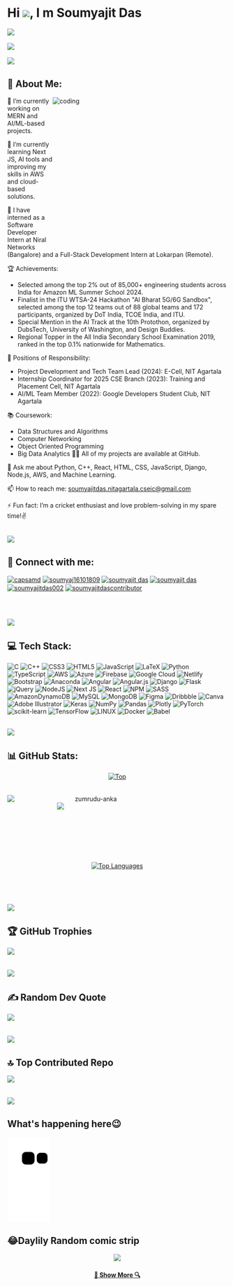 Hi ![](https://user-images.githubusercontent.com/18350557/176309783-0785949b-9127-417c-8b55-ab5a4333674e.gif), I m Soumyajit Das
=====================================================================================================================================

<a href="https://git.io/typing-svg">
    <img src="https://readme-typing-svg.herokuapp.com/?lines=A+passionate+web-developer😎;+AI-ML+enthusiast✌!;&center=false&size=25">
  </a>




[![](https://visitcount.itsvg.in/api?id=samSoumyajitD&icon=5&color=1)](https://visitcount.itsvg.in)

<img src="https://user-images.githubusercontent.com/73097560/115834477-dbab4500-a447-11eb-908a-139a6edaec5c.gif"></a>
## 💫 About Me:


 <img align="right" alt="coding" width="400" height ="350" src="https://img.freepik.com/free-vector/binary-code-concept-illustration_114360-6578.jpg?w=740&t=st=1706484949~exp=1706485549~hmac=7efd5b71ae0ec4f514bdf8289eb08b474d27252dc91834761358042e165b932c?username=samSoumyajitD&theme=tokyonight&hide_border=false">

🔭 I’m currently working on MERN and AI/ML-based projects.

🌱 I’m currently learning Next JS, AI tools and improving my skills in AWS and cloud-based solutions.

👯 I have interned as a Software Developer Intern at Niral Networks (Bangalore) and a Full-Stack Development Intern at Lokarpan (Remote).

🏆 Achievements:

- Selected among the top 2% out of 85,000+ engineering students across India for Amazon ML Summer School 2024.
- Finalist in the ITU WTSA-24 Hackathon "AI Bharat 5G/6G Sandbox", selected among the top 12 teams out of 88 global teams and 172 participants, organized by DoT India, TCOE India, and ITU.
- Special Mention in the AI Track at the 10th Protothon, organized by DubsTech, University of Washington, and Design Buddies.
- Regional Topper in the All India Secondary School Examination 2019, ranked in the top 0.1% nationwide for Mathematics.
  
💼 Positions of Responsibility:

- Project Development and Tech Team Lead (2024): E-Cell, NIT Agartala
- Internship Coordinator for 2025 CSE Branch (2023): Training and Placement Cell, NIT Agartala
- AI/ML Team Member (2022): Google Developers Student Club, NIT Agartala

📚 Coursework:

- Data Structures and Algorithms
- Computer Networking
- Object Oriented Programming
- Big Data Analytics
👨‍💻 All of my projects are available at GitHub.

💬 Ask me about Python, C++, React, HTML, CSS, JavaScript, Django, Node.js, AWS, and Machine Learning.

📫 How to reach me: soumyajitdas.nitagartala.cseic@gmail.com

⚡ Fun fact: I’m a cricket enthusiast and love problem-solving in my spare time!✌
  <br><br>
  
<img src="https://user-images.githubusercontent.com/73097560/115834477-dbab4500-a447-11eb-908a-139a6edaec5c.gif"></a>
## 🤝 Connect with me:

  

<p align="left">
<a href="https://codepen.io/capsamd" target="blank"><img align="center" src="https://raw.githubusercontent.com/rahuldkjain/github-profile-readme-generator/master/src/images/icons/Social/codepen.svg" alt="capsamd" height="30" width="40" /></a>
<a href="https://twitter.com/soumyaj16101809" target="blank"><img align="center" src="https://raw.githubusercontent.com/rahuldkjain/github-profile-readme-generator/master/src/images/icons/Social/twitter.svg" alt="soumyaj16101809" height="30" width="40" /></a>
<a href="https://linkedin.com/in/soumyajit das" target="blank"><img align="center" src="https://raw.githubusercontent.com/rahuldkjain/github-profile-readme-generator/master/src/images/icons/Social/linked-in-alt.svg" alt="soumyajit das" height="30" width="40" /></a>
<a href="https://stackoverflow.com/users/soumyajit das" target="blank"><img align="center" src="https://raw.githubusercontent.com/rahuldkjain/github-profile-readme-generator/master/src/images/icons/Social/stack-overflow.svg" alt="soumyajit das" height="30" width="40" /></a>
<a href="https://instagram.com/soumyajitdas002" target="blank"><img align="center" src="https://raw.githubusercontent.com/rahuldkjain/github-profile-readme-generator/master/src/images/icons/Social/instagram.svg" alt="soumyajitdas002" height="30" width="40" /></a>
<a href="https://discord.gg/soumyajitdascontributor" target="blank"><img align="center" src="https://raw.githubusercontent.com/rahuldkjain/github-profile-readme-generator/master/src/images/icons/Social/discord.svg" alt="soumyajitdascontributor" height="30" width="40" /></a>
</p>
<br><br>

<img src="https://user-images.githubusercontent.com/73097560/115834477-dbab4500-a447-11eb-908a-139a6edaec5c.gif"></a>
## 💻 Tech Stack:

![C](https://img.shields.io/badge/c-%2300599C.svg?style=for-the-badge&logo=c&logoColor=white) ![C++](https://img.shields.io/badge/c++-%2300599C.svg?style=for-the-badge&logo=c%2B%2B&logoColor=white) ![CSS3](https://img.shields.io/badge/css3-%231572B6.svg?style=for-the-badge&logo=css3&logoColor=white) ![HTML5](https://img.shields.io/badge/html5-%23E34F26.svg?style=for-the-badge&logo=html5&logoColor=white) ![JavaScript](https://img.shields.io/badge/javascript-%23323330.svg?style=for-the-badge&logo=javascript&logoColor=%23F7DF1E) ![LaTeX](https://img.shields.io/badge/latex-%23008080.svg?style=for-the-badge&logo=latex&logoColor=white) ![Python](https://img.shields.io/badge/python-3670A0?style=for-the-badge&logo=python&logoColor=ffdd54) ![TypeScript](https://img.shields.io/badge/typescript-%23007ACC.svg?style=for-the-badge&logo=typescript&logoColor=white) ![AWS](https://img.shields.io/badge/AWS-%23FF9900.svg?style=for-the-badge&logo=amazon-aws&logoColor=white) ![Azure](https://img.shields.io/badge/azure-%230072C6.svg?style=for-the-badge&logo=azure-devops&logoColor=white) ![Firebase](https://img.shields.io/badge/firebase-%23039BE5.svg?style=for-the-badge&logo=firebase) ![Google Cloud](https://img.shields.io/badge/Google%20Cloud-%234285F4.svg?style=for-the-badge&logo=google-cloud&logoColor=white) ![Netlify](https://img.shields.io/badge/netlify-%23000000.svg?style=for-the-badge&logo=netlify&logoColor=#00C7B7) ![Bootstrap](https://img.shields.io/badge/bootstrap-%23563D7C.svg?style=for-the-badge&logo=bootstrap&logoColor=white) ![Anaconda](https://img.shields.io/badge/Anaconda-%2344A833.svg?style=for-the-badge&logo=anaconda&logoColor=white) ![Angular](https://img.shields.io/badge/angular-%23DD0031.svg?style=for-the-badge&logo=angular&logoColor=white) ![Angular.js](https://img.shields.io/badge/angular.js-%23E23237.svg?style=for-the-badge&logo=angularjs&logoColor=white) ![Django](https://img.shields.io/badge/django-%23092E20.svg?style=for-the-badge&logo=django&logoColor=white) ![Flask](https://img.shields.io/badge/flask-%23000.svg?style=for-the-badge&logo=flask&logoColor=white) ![jQuery](https://img.shields.io/badge/jquery-%230769AD.svg?style=for-the-badge&logo=jquery&logoColor=white) ![NodeJS](https://img.shields.io/badge/node.js-6DA55F?style=for-the-badge&logo=node.js&logoColor=white) ![Next JS](https://img.shields.io/badge/Next-black?style=for-the-badge&logo=next.js&logoColor=white) ![React](https://img.shields.io/badge/react-%2320232a.svg?style=for-the-badge&logo=react&logoColor=%2361DAFB) ![NPM](https://img.shields.io/badge/NPM-%23000000.svg?style=for-the-badge&logo=npm&logoColor=white) ![SASS](https://img.shields.io/badge/SASS-hotpink.svg?style=for-the-badge&logo=SASS&logoColor=white) ![AmazonDynamoDB](https://img.shields.io/badge/Amazon%20DynamoDB-4053D6?style=for-the-badge&logo=Amazon%20DynamoDB&logoColor=white) ![MySQL](https://img.shields.io/badge/mysql-%2300f.svg?style=for-the-badge&logo=mysql&logoColor=white) ![MongoDB](https://img.shields.io/badge/MongoDB-%234ea94b.svg?style=for-the-badge&logo=mongodb&logoColor=white) 	![Figma](https://img.shields.io/badge/figma-%23F24E1E.svg?style=for-the-badge&logo=figma&logoColor=white) ![Dribbble](https://img.shields.io/badge/Dribbble-EA4C89?style=for-the-badge&logo=dribbble&logoColor=white) ![Canva](https://img.shields.io/badge/Canva-%2300C4CC.svg?style=for-the-badge&logo=Canva&logoColor=white) ![Adobe Illustrator](https://img.shields.io/badge/adobeillustrator-%23FF9A00.svg?style=for-the-badge&logo=adobeillustrator&logoColor=white) ![Keras](https://img.shields.io/badge/Keras-%23D00000.svg?style=for-the-badge&logo=Keras&logoColor=white) ![NumPy](https://img.shields.io/badge/numpy-%23013243.svg?style=for-the-badge&logo=numpy&logoColor=white) ![Pandas](https://img.shields.io/badge/pandas-%23150458.svg?style=for-the-badge&logo=pandas&logoColor=white) ![Plotly](https://img.shields.io/badge/Plotly-%233F4F75.svg?style=for-the-badge&logo=plotly&logoColor=white) ![PyTorch](https://img.shields.io/badge/PyTorch-%23EE4C2C.svg?style=for-the-badge&logo=PyTorch&logoColor=white) ![scikit-learn](https://img.shields.io/badge/scikit--learn-%23F7931E.svg?style=for-the-badge&logo=scikit-learn&logoColor=white) ![TensorFlow](https://img.shields.io/badge/TensorFlow-%23FF6F00.svg?style=for-the-badge&logo=TensorFlow&logoColor=white) ![LINUX](https://img.shields.io/badge/Linux-FCC624?style=for-the-badge&logo=linux&logoColor=black) ![Docker](https://img.shields.io/badge/docker-%230db7ed.svg?style=for-the-badge&logo=docker&logoColor=white) ![Babel](https://img.shields.io/badge/Babel-F9DC3e?style=for-the-badge&logo=babel&logoColor=black)
<br><br>

<img src="https://user-images.githubusercontent.com/73097560/115834477-dbab4500-a447-11eb-908a-139a6edaec5c.gif"></a>
## 📊 GitHub Stats:


<p align=center>
 <div align=center>
    <a href="https://github.com/samSoumyajitD" ><img src="https://github-profile-summary-cards.vercel.app/api/cards/profile-details?username=samSoumyajitD&theme=tokyonight&border=61dafb&hide_border=false&include_all_commits=false&count_private=false" alt="Top" /></a>
  
  </div>
   <br><br>
  <div align=center>
    <a href="https://github.com/denvercoder1/github-readme-streak-stats" title="Go to Source">
      <img align="left" width=390 src="https://github-readme-streak-stats.herokuapp.com/?user=samSoumyajitD&theme=tokyonight&border=61dafb&hide_border=false" alt="zumrudu-anka" />
    </a>
    <a href="https://github.com/anuraghazra/github-readme-stats" title="Go to Source">
      <img align="right" width=390 src="https://github-readme-stats.vercel.app/api?username=samSoumyajitD&theme=tokyonight&border=61dafb&hide_border=false&include_all_commits=false&count_private=false" />
    </a>
  </div>
  <br><br><br><br><br><br><br><br><br>
  <div align=center>
   <a href="https://github.com/samSoumyajitD" align="left"><img src="https://github-readme-stats.vercel.app/api/top-langs/?username=samSoumyajitD&langs_count=10&theme=tokyonight&border=61dafb&&hide_border=false&locale=en&custom_title=Top%20%Languages" alt="Top Languages" /></a>
  
  </div>
  <br>
 
  
</p>

<br><br>




<img src="https://user-images.githubusercontent.com/73097560/115834477-dbab4500-a447-11eb-908a-139a6edaec5c.gif"></a>

## 🏆 GitHub Trophies

![](https://github-profile-trophy.vercel.app/?username=samSoumyajitD&theme=algolia&no-frame=false&no-bg=false&margin-w=4)
<br><br>

<img src="https://user-images.githubusercontent.com/73097560/115834477-dbab4500-a447-11eb-908a-139a6edaec5c.gif"></a>
## ✍️ Random Dev Quote
![](https://quotes-github-readme.vercel.app/api?type=horizontal&theme=radical&hide_border=false)
<br><br>

<img src="https://user-images.githubusercontent.com/73097560/115834477-dbab4500-a447-11eb-908a-139a6edaec5c.gif"></a>

## 🔝 Top Contributed Repo
![](https://github-contributor-stats.vercel.app/api?username=samSoumyajitD&limit=5&theme=radical&combine_all_yearly_contributions=true)
<br><br>

<img src="https://user-images.githubusercontent.com/73097560/115834477-dbab4500-a447-11eb-908a-139a6edaec5c.gif"></a>

## What's happening here😉

![snake gif](https://github.com/samSoumyajitD/samSoumyajitD/blob/output/github-contribution-grid-snake.svg)



## 😂Daylily Random comic strip
<!--START_SECTION:comicstrip-->
<p align="center">
 <a href="https://xkcd.com/">
 <img src="https://imgs.xkcd.com/comics/heat_pump.png" />
</a>
</p>

<h4 align="center">
  <a href="https://github.com/samSoumyajitD?tab=repositories" title="Show Repositories">🔎 Show More 🔍</a>
</h4>
